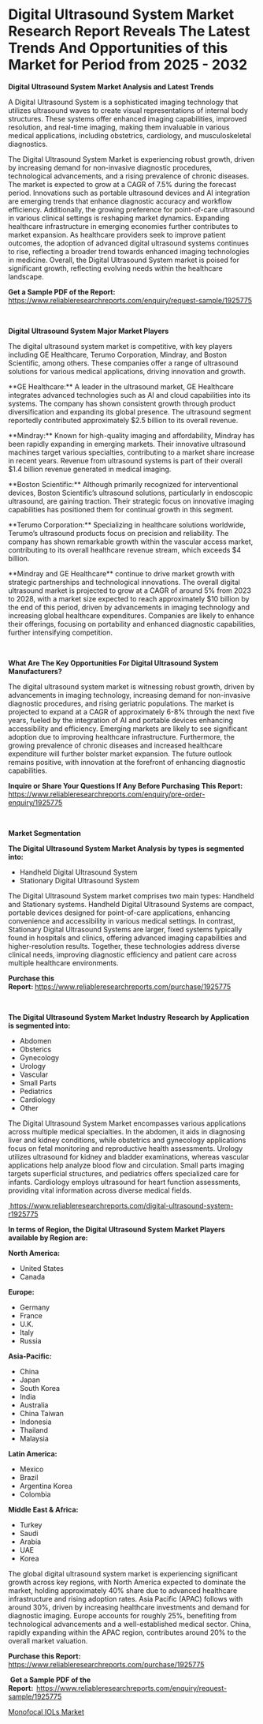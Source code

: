 <p><h1>Digital Ultrasound System Market Research Report Reveals The Latest Trends And Opportunities of this Market for Period from 2025 - 2032</h1></p><p><strong>Digital Ultrasound System Market Analysis and Latest Trends</strong></p>
<p><p>A Digital Ultrasound System is a sophisticated imaging technology that utilizes ultrasound waves to create visual representations of internal body structures. These systems offer enhanced imaging capabilities, improved resolution, and real-time imaging, making them invaluable in various medical applications, including obstetrics, cardiology, and musculoskeletal diagnostics. </p><p>The Digital Ultrasound System Market is experiencing robust growth, driven by increasing demand for non-invasive diagnostic procedures, technological advancements, and a rising prevalence of chronic diseases. The market is expected to grow at a CAGR of 7.5% during the forecast period. Innovations such as portable ultrasound devices and AI integration are emerging trends that enhance diagnostic accuracy and workflow efficiency. Additionally, the growing preference for point-of-care ultrasound in various clinical settings is reshaping market dynamics. Expanding healthcare infrastructure in emerging economies further contributes to market expansion. As healthcare providers seek to improve patient outcomes, the adoption of advanced digital ultrasound systems continues to rise, reflecting a broader trend towards enhanced imaging technologies in medicine. Overall, the Digital Ultrasound System market is poised for significant growth, reflecting evolving needs within the healthcare landscape.</p></p>
<p><strong>Get a Sample PDF of the Report:&nbsp;</strong> <a href="https://www.reliableresearchreports.com/enquiry/request-sample/1925775?utm_campaign=2326&utm_medium=2&utm_source=Github&utm_content=ia&utm_term=04032025&utm_id=digital-ultrasound-system">https://www.reliableresearchreports.com/enquiry/request-sample/1925775</a></p>
<p>&nbsp;</p>
<p><strong>Digital Ultrasound System Major Market Players</strong></p>
<p><p>The digital ultrasound system market is competitive, with key players including GE Healthcare, Terumo Corporation, Mindray, and Boston Scientific, among others. These companies offer a range of ultrasound solutions for various medical applications, driving innovation and growth.</p><p>**GE Healthcare:** A leader in the ultrasound market, GE Healthcare integrates advanced technologies such as AI and cloud capabilities into its systems. The company has shown consistent growth through product diversification and expanding its global presence. The ultrasound segment reportedly contributed approximately $2.5 billion to its overall revenue.</p><p>**Mindray:** Known for high-quality imaging and affordability, Mindray has been rapidly expanding in emerging markets. Their innovative ultrasound machines target various specialties, contributing to a market share increase in recent years. Revenue from ultrasound systems is part of their overall $1.4 billion revenue generated in medical imaging.</p><p>**Boston Scientific:** Although primarily recognized for interventional devices, Boston Scientific’s ultrasound solutions, particularly in endoscopic ultrasound, are gaining traction. Their strategic focus on innovative imaging capabilities has positioned them for continual growth in this segment.</p><p>**Terumo Corporation:** Specializing in healthcare solutions worldwide, Terumo’s ultrasound products focus on precision and reliability. The company has shown remarkable growth within the vascular access market, contributing to its overall healthcare revenue stream, which exceeds $4 billion.</p><p>**Mindray and GE Healthcare** continue to drive market growth with strategic partnerships and technological innovations. The overall digital ultrasound market is projected to grow at a CAGR of around 5% from 2023 to 2028, with a market size expected to reach approximately $10 billion by the end of this period, driven by advancements in imaging technology and increasing global healthcare expenditures. Companies are likely to enhance their offerings, focusing on portability and enhanced diagnostic capabilities, further intensifying competition.</p></p>
<p>&nbsp;</p>
<p><strong>What Are The Key Opportunities For Digital Ultrasound System Manufacturers?</strong></p>
<p><p>The digital ultrasound system market is witnessing robust growth, driven by advancements in imaging technology, increasing demand for non-invasive diagnostic procedures, and rising geriatric populations. The market is projected to expand at a CAGR of approximately 6-8% through the next five years, fueled by the integration of AI and portable devices enhancing accessibility and efficiency. Emerging markets are likely to see significant adoption due to improving healthcare infrastructure. Furthermore, the growing prevalence of chronic diseases and increased healthcare expenditure will further bolster market expansion. The future outlook remains positive, with innovation at the forefront of enhancing diagnostic capabilities.</p></p>
<p><strong>Inquire or Share Your Questions If Any Before Purchasing This Report:</strong> <a href="https://www.reliableresearchreports.com/enquiry/pre-order-enquiry/1925775?utm_campaign=2326&utm_medium=2&utm_source=Github&utm_content=ia&utm_term=04032025&utm_id=digital-ultrasound-system">https://www.reliableresearchreports.com/enquiry/pre-order-enquiry/1925775</a></p>
<p>&nbsp;</p>
<p><strong>Market Segmentation</strong></p>
<p><strong>The Digital Ultrasound System Market Analysis by types is segmented into:</strong></p>
<p><ul><li>Handheld Digital Ultrasound System</li><li>Stationary Digital Ultrasound System</li></ul></p>
<p><p>The Digital Ultrasound System market comprises two main types: Handheld and Stationary systems. Handheld Digital Ultrasound Systems are compact, portable devices designed for point-of-care applications, enhancing convenience and accessibility in various medical settings. In contrast, Stationary Digital Ultrasound Systems are larger, fixed systems typically found in hospitals and clinics, offering advanced imaging capabilities and higher-resolution results. Together, these technologies address diverse clinical needs, improving diagnostic efficiency and patient care across multiple healthcare environments.</p></p>
<p><strong>Purchase this Report:&nbsp;</strong><a href="https://www.reliableresearchreports.com/purchase/1925775?utm_campaign=2326&utm_medium=2&utm_source=Github&utm_content=ia&utm_term=04032025&utm_id=digital-ultrasound-system">https://www.reliableresearchreports.com/purchase/1925775</a></p>
<p>&nbsp;</p>
<p><strong>The Digital Ultrasound System Market Industry Research by Application is segmented into:</strong></p>
<p><ul><li>Abdomen</li><li>Obsterics</li><li>Gynecology</li><li>Urology</li><li>Vascular</li><li>Small Parts</li><li>Pediatrics</li><li>Cardiology</li><li>Other</li></ul></p>
<p><p>The Digital Ultrasound System Market encompasses various applications across multiple medical specialties. In the abdomen, it aids in diagnosing liver and kidney conditions, while obstetrics and gynecology applications focus on fetal monitoring and reproductive health assessments. Urology utilizes ultrasound for kidney and bladder examinations, whereas vascular applications help analyze blood flow and circulation. Small parts imaging targets superficial structures, and pediatrics offers specialized care for infants. Cardiology employs ultrasound for heart function assessments, providing vital information across diverse medical fields.</p></p>
<p><a href="https://www.reliableresearchreports.com/digital-ultrasound-system-r1925775?utm_campaign=2326&utm_medium=2&utm_source=Github&utm_content=ia&utm_term=04032025&utm_id=digital-ultrasound-system">&nbsp;https://www.reliableresearchreports.com/digital-ultrasound-system-r1925775</a></p>
<p><strong>In terms of Region, the Digital Ultrasound System Market Players available by Region are:</strong></p>
<p>
    <p> <strong> North America: </strong>
        <ul>
            <li>United States</li>
            <li>Canada</li>
        </ul>
        </p> 
    <p> <strong> Europe: </strong>
        <ul>
            <li>Germany</li>
            <li>France</li>
            <li>U.K.</li>
            <li>Italy</li>
            <li>Russia</li>
        </ul>
        </p> 
    <p> <strong> Asia-Pacific: </strong>
        <ul>
            <li>China</li>
            <li>Japan</li>
            <li>South Korea</li>
            <li>India</li>
            <li>Australia</li>
            <li>China Taiwan</li>
            <li>Indonesia</li>
            <li>Thailand</li>
            <li>Malaysia</li>
        </ul>
        </p> 
    <p> <strong> Latin America: </strong>
        <ul>
            <li>Mexico</li>
            <li>Brazil</li>
            <li>Argentina Korea</li>
            <li>Colombia</li>
        </ul>
        </p> 
    <p> <strong> Middle East & Africa: </strong>
        <ul>
            <li>Turkey</li>
            <li>Saudi</li>
            <li>Arabia</li>
            <li>UAE</li>
            <li>Korea</li>
        </ul>
    </p>
    </p>
<p><p>The global digital ultrasound system market is experiencing significant growth across key regions, with North America expected to dominate the market, holding approximately 40% share due to advanced healthcare infrastructure and rising adoption rates. Asia Pacific (APAC) follows with around 30%, driven by increasing healthcare investments and demand for diagnostic imaging. Europe accounts for roughly 25%, benefiting from technological advancements and a well-established medical sector. China, rapidly expanding within the APAC region, contributes around 20% to the overall market valuation.</p></p>
<p><strong>Purchase this Report: </strong><a href="https://www.reliableresearchreports.com/purchase/1925775?utm_campaign=2326&utm_medium=2&utm_source=Github&utm_content=ia&utm_term=04032025&utm_id=digital-ultrasound-system">https://www.reliableresearchreports.com/purchase/1925775</a></p>
<p>&nbsp;<strong>Get a Sample PDF of the Report:&nbsp;&nbsp;</strong><a href="https://www.reliableresearchreports.com/enquiry/request-sample/1925775?utm_campaign=2326&utm_medium=2&utm_source=Github&utm_content=ia&utm_term=04032025&utm_id=digital-ultrasound-system">https://www.reliableresearchreports.com/enquiry/request-sample/1925775</a></p>
<p><strong></strong></p>
<p><p><a href="https://github.com/NargisHussain75/Market-Research-Report-List-1/blob/main/monofocal-iols-market.md?utm_campaign=2326&utm_medium=2&utm_source=Github&utm_content=ia&utm_term=04032025&utm_id=digital-ultrasound-system">Monofocal IOLs Market</a></p></p>